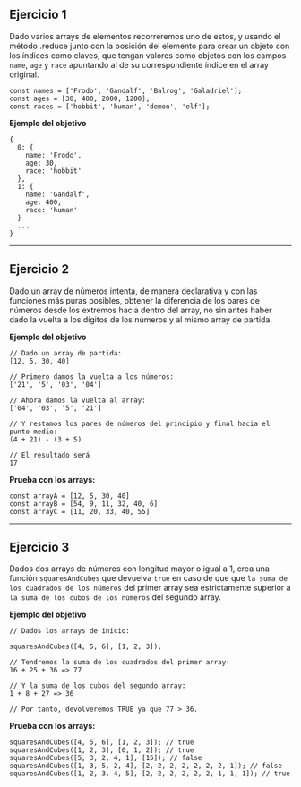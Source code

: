## Ejercicio 1

Dado varios arrays de elementos recorreremos uno de estos, y usando el método .reduce junto con la posición del elemento para crear un objeto con los índices como claves, que tengan valores como objetos con los campos `name`, `age` y `race` apuntando al de su correspondiente índice en el array original.

```
const names = ['Frodo', 'Gandalf', 'Balrog', 'Galadriel'];
const ages = [30, 400, 2000, 1200];
const races = ['hobbit', 'human', 'demon', 'elf'];
```

**Ejemplo del objetivo**

```
{
  0: {
    name: 'Frodo',
    age: 30,
    race: 'hobbit'
  },
  1: {
    name: 'Gandalf',
    age: 400,
    race: 'human'
  }
  ...
}
```

---

## Ejercicio 2

Dado un array de números intenta, de manera declarativa y con las funciones más puras posibles, obtener la diferencia de los pares de números desde los extremos hacia dentro del array, no sin antes haber dado la vuelta a los dígitos de los números y al mismo array de partida.

**Ejemplo del objetivo**

```
// Dado un array de partida:
[12, 5, 30, 40]

// Primero damos la vuelta a los números:
['21', '5', '03', '04']

// Ahora damos la vuelta al array:
['04', '03', '5', '21']

// Y restamos los pares de números del principio y final hacia el punto medio:
(4 + 21) - (3 + 5)

// El resultado será
17
```

**Prueba con los arrays:**

```
const arrayA = [12, 5, 30, 40]
const arrayB = [54, 9, 11, 32, 40, 6]
const arrayC = [11, 20, 33, 40, 55]
```

---

## Ejercicio 3

Dados dos arrays de números con longitud mayor o igual a 1, crea una función `squaresAndCubes` que devuelva `true` en caso de que que `la suma de los cuadrados de los números` del primer array sea estrictamente superior a `la suma de los cubos de los números` del segundo array.

**Ejemplo del objetivo**

```
// Dados los arrays de inicio:

squaresAndCubes([4, 5, 6], [1, 2, 3]);

// Tendremos la suma de los cuadrados del primer array:
16 + 25 + 36 => 77

// Y la suma de los cubos del segundo array:
1 + 8 + 27 => 36

// Por tanto, devolveremos TRUE ya que 77 > 36.
```

**Prueba con los arrays:**

```
squaresAndCubes([4, 5, 6], [1, 2, 3]); // true
squaresAndCubes([1, 2, 3], [0, 1, 2]); // true
squaresAndCubes([5, 3, 2, 4, 1], [15]); // false
squaresAndCubes([1, 3, 5, 2, 4], [2, 2, 2, 2, 2, 2, 2, 1]); // false
squaresAndCubes([1, 2, 3, 4, 5], [2, 2, 2, 2, 2, 2, 1, 1, 1]); // true
```
